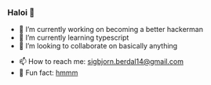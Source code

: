 ### Haloi 👋

<!--
  **sigbbe/sigbbe** is a ✨ _special_ ✨ repository because its `README.md` (this file) appears on your GitHub profile.
-->

- 🔭 I’m currently working on becoming a better hackerman
- 🌱 I’m currently learning typescript
- 👯 I’m looking to collaborate on basically anything
<!--
- 🤔 I’m looking for help with ...
- 💬 Ask me about ...
-->
- 📫 How to reach me: [sigbjorn.berdal14@gmail.com](mailto:sigbjorn.berdal14@gmail.com)
- 🍕 Fun fact: [hmmm](https://www.reddit.com/r/hmmm/comments/l1wqav/hmmm/)

